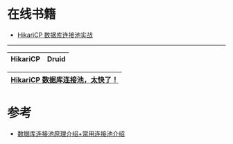 
# 在线书籍
* [HikariCP 数据库连接池实战](https://weread.qq.com/web/reader/c6d32170718f6391c6d5618ke4d32d5015e4da3b7fbb1fa)


---

HikariCP|Druid|
---|---|

[HikariCP 数据库连接池，太快了！](https://mp.weixin.qq.com/s/LHA7eHn5M0e_2p-w2w-7-g)|
---|


# 参考

* [数据库连接池原理介绍+常用连接池介绍](https://www.jianshu.com/p/0f58804b3dea)
